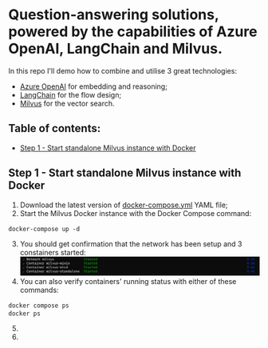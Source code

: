 # Question-answering solutions, powered by the capabilities of Azure OpenAI, LangChain and Milvus.

In this repo I'll demo how to combine and utilise 3 great technologies:
- [Azure OpenAI](https://learn.microsoft.com/en-us/azure/ai-services/openai/overview) for embedding and reasoning;
- [LangChain](https://python.langchain.com/docs/get_started/introduction) for the flow design;
- [Milvus](https://milvus.io/docs/overview.md) for the vector search.

## Table of contents:
- [Step 1 - Start standalone Milvus instance with Docker](https://github.com/LazaUK/AOAI-LangChain-Milvus#step-1---start-standalone-milvus-instance-with-docker)


## Step 1 - Start standalone Milvus instance with Docker

1. Download the latest version of [docker-compose.yml](https://github.com/milvus-io/milvus/releases/download/v2.3.2/milvus-standalone-docker-compose.yml) YAML file;
2. Start the Milvus Docker instance with the Docker Compose command:
```
docker-compose up -d
```
3. You should get confirmation that the network has been setup and 3 constainers started:
   ![screenshot_1.3_docker](images/aoai_milvus_step1.3.png)
4. You can also verify containers' running status with either of these commands:
```
docker compose ps
docker ps
```
5. 
6. 
